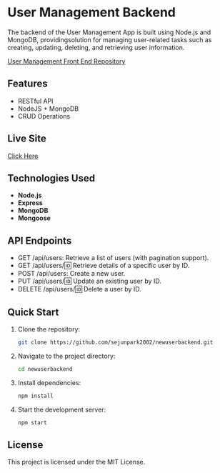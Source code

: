 
# User Management Backend

The backend of the User Management App is built using Node.js and MongoDB, providingsolution for managing user-related tasks such as creating, updating, deleting, and retrieving user information.

[User Management Front End Repository](https://github.com/sejunpark2002/newuserfront)

## Features

- RESTful API
- NodeJS + MongoDB 
- CRUD Operations

## Live Site

[Click Here](https://usermanagement-sjp.netlify.app/)


## Technologies Used

- **Node.js** 
- **Express** 
- **MongoDB** 
- **Mongoose** 

## API Endpoints

- GET /api/users: Retrieve a list of users (with pagination support).
- GET /api/users/:id: Retrieve details of a specific user by ID.
- POST /api/users: Create a new user.
- PUT /api/users/:id: Update an existing user by ID.
- DELETE /api/users/:id: Delete a user by ID.

## Quick Start

1. Clone the repository:
    ```bash
    git clone https://github.com/sejunpark2002/newuserbackend.git
    ```

2. Navigate to the project directory:
    ```bash
    cd newuserbackend
    ```

3. Install dependencies:
    ```bash
    npm install
    ```

4. Start the development server:
    ```bash
    npm start
    ```

## License

This project is licensed under the MIT License.
